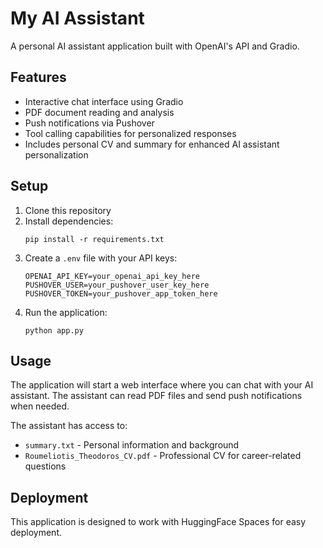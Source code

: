 # My AI Assistant

A personal AI assistant application built with OpenAI's API and Gradio.

## Features

- Interactive chat interface using Gradio
- PDF document reading and analysis
- Push notifications via Pushover
- Tool calling capabilities for personalized responses
- Includes personal CV and summary for enhanced AI assistant personalization

## Setup

1. Clone this repository
2. Install dependencies:
   ```
   pip install -r requirements.txt
   ```
3. Create a `.env` file with your API keys:
   ```
   OPENAI_API_KEY=your_openai_api_key_here
   PUSHOVER_USER=your_pushover_user_key_here
   PUSHOVER_TOKEN=your_pushover_app_token_here
   ```
4. Run the application:
   ```
   python app.py
   ```

## Usage

The application will start a web interface where you can chat with your AI assistant. The assistant can read PDF files and send push notifications when needed.

The assistant has access to:
- `summary.txt` - Personal information and background
- `Roumeliotis_Theodoros_CV.pdf` - Professional CV for career-related questions

## Deployment

This application is designed to work with HuggingFace Spaces for easy deployment.